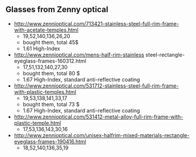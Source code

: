 


## Glasses from Zenny optical

* http://www.zennioptical.com/713421-stainless-steel-full-rim-frame-with-acetate-temples.html   
  * 19,52,140,136,26,20   
  * bought them, total 45$
  * 1.61 High-Index
* http://www.zennioptical.com/mens-half-rim-stainless steel-rectangle-eyeglass-frames-160312.html
  * 17,51,132,140,27,30 
  * bought them, total 80 $
  * 1.67 High-Index, standard anti-reflective coating
* http://www.zennioptical.com/531712-stainless-steel-full-rim-frame-with-plastic-temples.html
  * 19,53,138,141,33,17
  * bought them, total 73 $
  * 1.67 High-Index, standard anti-reflective coating
* http://www.zennioptical.com/531412-metal-alloy-full-rim-frame-with-plastic-temple.html
  * 17,53,136,143,30,16
* http://www.zennioptical.com/unisex-halfrim-mixed-materials-rectangle-eyeglass-frames-190416.html
  * 18,52,140,136,35,19


